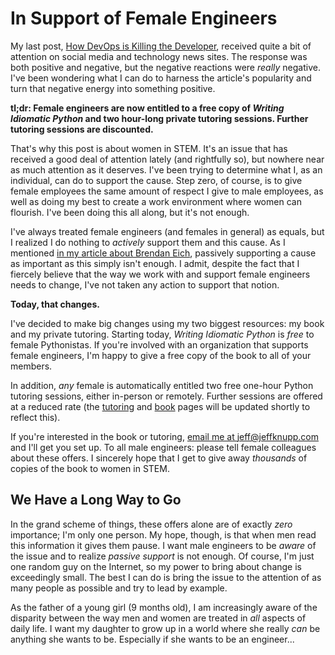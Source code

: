 # In Support of Female Engineers


My last post, 
[How DevOps is Killing the Developer](http://jeffknupp.com/blog/2014/04/15/how-devops-is-killing-the-developer/),
received quite a bit of attention on social media and technology news sites. The response was both positive
and negative, but the negative reactions were *really* negative. I've been wondering 
what I can do to harness the article's popularity and turn that negative energy into
something positive. 

**tl;dr: Female engineers are now entitled to a free copy of *Writing Idiomatic Python* and two hour-long private tutoring sessions. Further tutoring sessions are discounted.**

<!--more-->

That's why this post is about women in STEM. It's an issue
that has received a good deal of attention lately (and rightfully so), but
nowhere near as much attention as it deserves. I've been trying to determine what I, as an
individual, can do to support the cause. Step zero, of course, is to give female
employees the same amount of respect I give to male employees, as well as
doing my best to create a work environment where women can flourish. I've been
doing this all along, but it's not enough.

I've always treated female engineers (and females in general) as equals, but I 
realized I do nothing to *actively* support them and this cause. As I mentioned
[in my article about Brendan Eich](http://jeffknupp.com/blog/2014/03/29/why-im-boycotting-mozilla-products/),
passively supporting a cause as important as this simply isn't enough. I admit, despite the fact that I fiercely
believe that the way we work with and support female engineers needs to change, I've not 
taken any action to support that notion.

**Today, that changes.**

I've decided to make big changes using my two biggest resources: my book and my
private tutoring. Starting today, *Writing Idiomatic Python* is *free* to female
Pythonistas. If you're involved with an organization that supports
female engineers, I'm happy to give a free copy of the book to all of your
members. 

In addition, *any* female is automatically entitled two free one-hour 
Python tutoring sessions, either in-person or remotely. Further sessions are
offered at a reduced rate (the [tutoring](http://jeffknupp.com/python-tutoring/)
and [book](http://www.jeffknupp.com/writing-idiomatic-python-ebook/) pages will 
be updated shortly to reflect this).

If you're interested in the book or tutoring, [email me at jeff@jeffknupp.com](mailto:jeff@jeffknupp.com)
and I'll get you set up. To all male engineers: please tell female colleagues
about these offers.  I sincerely hope that I get to give away *thousands* of
copies of the book to women in STEM.

## We Have a Long Way to Go

In the grand scheme of things, these offers alone are of exactly *zero* importance; I'm 
only one person. My hope, though, is that when men read this information it
gives them pause. I want male engineers to be *aware* of the issue and to realize *passive support* is not
enough. Of course, I'm just one random guy on the Internet, so my power to bring
about change is exceedingly small. The best I can do is bring the issue to the
attention of as many people as possible and try to lead by example.

As the father of a young girl (9 months old), I am increasingly aware of the
disparity between the way men and women are treated in *all* aspects of daily
life. I want my daughter to grow up in a world where she really *can* be
anything she wants to be. Especially if she wants to be an engineer...
